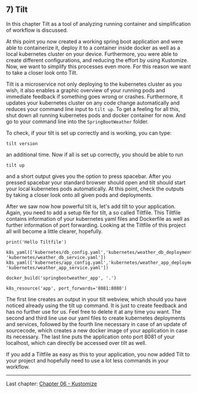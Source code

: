 ## 7) Tilt

In this chapter Tilt as a tool of analyzing running container and simplification of workflow is discussed.

At this point you now created a working spring boot application and were able to containerize it, deploy it to a container
inside docker as well as a local kubernetes cluster on your device. Furthermore, you were able to create different configurations,
and reducing the effort by using Kustomize. Now, we want to simplify this processes even more. For this reason we want
to take a closer look onto Tilt. 

Tilt is a microservice not only deploying to the kubernetes cluster as you wish, it also enables a graphic overview of
your running pods and immediate feedback if something goes wrong or crashes. Furthermore, it updates your kubernetes cluster
on any code change automatically and reduces your command line input to `tilt up`. To get a feeling for all this, 
shut down all running kubernetes pods and docker container for now. And go to your command line into the
`SpringBootWeather` folder.

To check, if your tilt is set up correctly and is working, you can type:

```
tilt version
```

an additional time. Now if all is set up correctly, you should be able to run

```
tilt up
``` 

and a short output gives you the option to press spacebar. After you pressed spacebar your standard browser should open
and tilt should start your local kubernetes pods automatically. At this point, check the outputs by taking a closer look
onto all given pods and deployments.

After we saw now how powerful tilt is, let's add tilt to your application. Again, you need to add a setup file for tilt, 
a so called Tiltfile. This Tiltfile contains information of your kubernetes yaml files and Dockerfile as well as further 
information of port forwarding. Looking at the Tiltfile of this project all will become a little clearer, hopefully.

```
print('Hello Tiltfile')

k8s_yaml(['kubernetes/db_config.yaml','kubernetes/weather_db_deployment.yaml', 'kubernetes/weather_db_service.yaml'])
k8s_yaml(['kubernetes/app_config.yaml','kubernetes/weather_app_deployment.yaml', 'kubernetes/weather_app_service.yaml'])

docker_build('springbootweather_app', '.')

k8s_resource('app', port_forwards='8081:8080')
```

The first line creates an output in your tilt webview, which should you have noticed already using the tilt up command.
It is just to create feedback and has no further use for us. Feel free to delete it at any time you want. The second and
third line use our yaml files to create kubernetes deployments and services, followed by the fourth line necessary in case
of an update of sourcecode, which creates a new docker image of your application in case its necessary. The last line
puts the application onto port 8081 of your localhost, which can directly be accessed over tilt as well.

If you add a Tiltfile as easy as this to your application, you now added Tilt to your project and hopefully need to use
a lot less commands in your workflow. 

---
Last chapter: [Chapter 06 - Kustomize](chapter-6.md)
